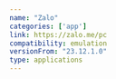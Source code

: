 ```yaml
---
name: "Zalo"
categories: ['app']
link: https://zalo.me/pc
compatibility: emulation
versionFrom: "23.12.1.0"
type: applications
---
```


